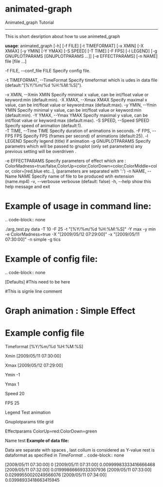 # animated-graph



Animated_graph Tutorial
***********************

This is short desription about how to use animeted_graph

**usage**: animated_graph [-h] [-f FILE] [-t TIMEFORMAT] [-x XMIN] [-X XMAX]
                   [-y YMIN] [-Y YMAX] [-S SPEED] [-T TIME] [-F FPS]
                   [-l LEGEND] [-g GNUPLOTPARAMS [GNUPLOTPARAMS ...]]
                   [-e EFFECTPARAMS] [-n NAME]
                   file [file ...]



  -f FILE, --conf_file FILE               Specify config file.

  -t TIMEFORMAT, --TimeFormat 			  Specify timeformat which is udes in data file (default:"[%Y/%m/%d %H:%M:%S]").
                        
  -x XMIN, --Xmin XMIN  				  Specify  minimal x value, can be int/float value or keyword:min (default:min).
  -X XMAX, --Xmax XMAX  				  Specify  maximal x value, can be int/float value or keyword:max (default:max).
  -y YMIN, --Ymin YMIN  				  Specify  minimal y value, can be int/float value or keyword:min (default:min).
  -Y YMAX, --Ymax YMAX  				  Specify  maximal y value, can be int/float value or keyword:max (default:max).
  -S SPEED, --Speed SPEED 				  Specify speed of animation (default:1).                     
  -T TIME, --Time TIME  				  Specify duration of animations in seconds.
  -F FPS, --FPS FPS    					  Specify FPS (frames per second) of animations (default:25).
  -l LEGEND             				  Specify legend (title) if animation
  -g GNUPLOTPARAMS 						  Specify parametrs which will be passed to gnuplot (only set parameters) any previous setting will be overdriven .

                        
  -e EFFECTPARAMS       				  Specify parameters of effect which are : ColorMadness=true/false,ColorUp=color,ColorDown=color,ColorMiddle=color,
  										  color=[red,blue etc..], (parameters are separated with ':')
  -n NAME, --Name NAME  				  Specify name of file to be produced wtih extension (name.mp4)
  -v, --verbouse                            verbouse (default: false)
    -h, --help            				 				 show this help message and exit

Example of usage in command line:
=================================

 .. code-block:: none

  ./arg_test.py data -T 10 -F 25 -t "[%Y/%m/%d %H:%M:%S]" -Y max -y min -e ColorMadness=true -X "[2009/05/12 07:29:00]" -x "[2009/05/11 07:30:00]" -n simple -g tics






Example of config file:
=======================

 .. code-block:: none

  [Defaults]
  #This need to be here

  #This is signle line comment
  # Graph animation : Simple Effect
  # Example config file
  
  Timeformat [%Y/%m/%d %H:%M:%S]

  Xmin [2009/05/11 07:30:00]

  Xmax [2009/05/12 07:29:00]

  Ymin -1

  Ymax 1

  Speed 20

  FPS 25

  Legend Test animation

  Gnuplotparams title grid

  Effectparams ColorUp=red:ColorDown=green

  Name test
**Example of data file:**

  Data are separate with spaces , last collum is considered as Y-value rest is dataformat as specified in *TimeFormat* 
.. code-block:: none

  [2009/05/11 07:30:00] 0
  [2009/05/11 07:31:00] 0.00999983333416666468
  [2009/05/11 07:32:00] 0.01999866669333307936
  [2009/05/11 07:33:00] 0.02999550020249566076
  [2009/05/11 07:34:00] 0.03998933418663415945



